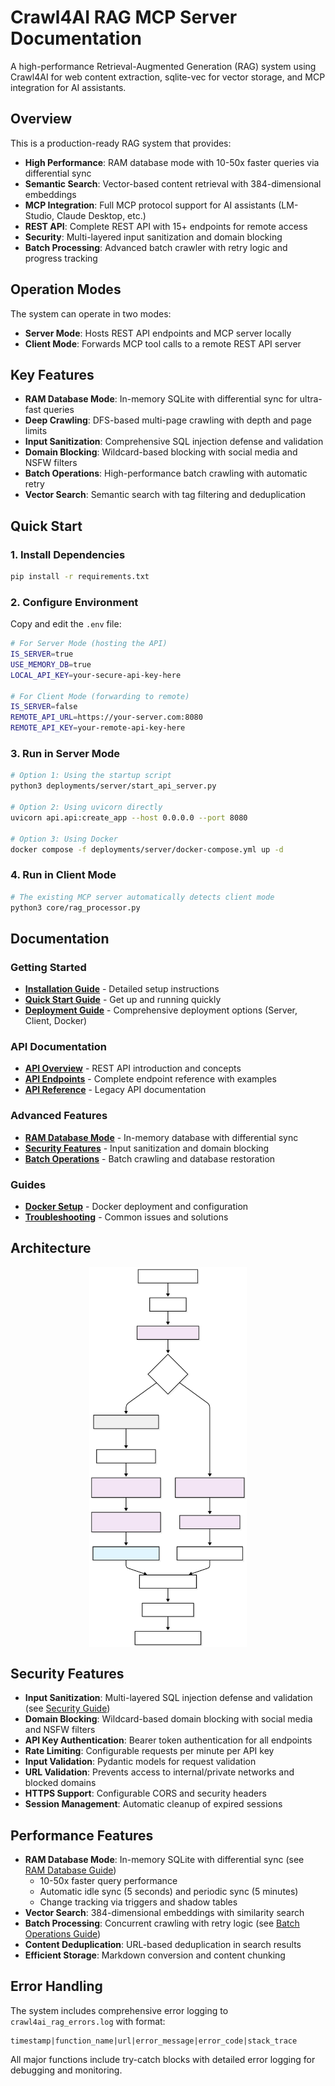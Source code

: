 # Crawl4AI RAG MCP Server Documentation

A high-performance Retrieval-Augmented Generation (RAG) system using Crawl4AI for web content extraction, sqlite-vec for vector storage, and MCP integration for AI assistants.

## Overview

This is a production-ready RAG system that provides:

- **High Performance**: RAM database mode with 10-50x faster queries via differential sync
- **Semantic Search**: Vector-based content retrieval with 384-dimensional embeddings
- **MCP Integration**: Full MCP protocol support for AI assistants (LM-Studio, Claude Desktop, etc.)
- **REST API**: Complete REST API with 15+ endpoints for remote access
- **Security**: Multi-layered input sanitization and domain blocking
- **Batch Processing**: Advanced batch crawler with retry logic and progress tracking

## Operation Modes

The system can operate in two modes:

- **Server Mode**: Hosts REST API endpoints and MCP server locally
- **Client Mode**: Forwards MCP tool calls to a remote REST API server

## Key Features

- **RAM Database Mode**: In-memory SQLite with differential sync for ultra-fast queries
- **Deep Crawling**: DFS-based multi-page crawling with depth and page limits
- **Input Sanitization**: Comprehensive SQL injection defense and validation
- **Domain Blocking**: Wildcard-based blocking with social media and NSFW filters
- **Batch Operations**: High-performance batch crawling with automatic retry
- **Vector Search**: Semantic search with tag filtering and deduplication

## Quick Start

### 1. Install Dependencies

```bash
pip install -r requirements.txt
```

### 2. Configure Environment

Copy and edit the `.env` file:

```bash
# For Server Mode (hosting the API)
IS_SERVER=true
USE_MEMORY_DB=true
LOCAL_API_KEY=your-secure-api-key-here

# For Client Mode (forwarding to remote)
IS_SERVER=false
REMOTE_API_URL=https://your-server.com:8080
REMOTE_API_KEY=your-remote-api-key-here
```

### 3. Run in Server Mode

```bash
# Option 1: Using the startup script
python3 deployments/server/start_api_server.py

# Option 2: Using uvicorn directly
uvicorn api.api:create_app --host 0.0.0.0 --port 8080

# Option 3: Using Docker
docker compose -f deployments/server/docker-compose.yml up -d
```

### 4. Run in Client Mode

```bash
# The existing MCP server automatically detects client mode
python3 core/rag_processor.py
```

## Documentation

### Getting Started
- **[Installation Guide](README.md)** - Detailed setup instructions
- **[Quick Start Guide](guides/quick-start.md)** - Get up and running quickly
- **[Deployment Guide](deployments.md)** - Comprehensive deployment options (Server, Client, Docker)

### API Documentation
- **[API Overview](api/index.md)** - REST API introduction and concepts
- **[API Endpoints](api/endpoints.md)** - Complete endpoint reference with examples
- **[API Reference](API_README.md)** - Legacy API documentation

### Advanced Features
- **[RAM Database Mode](advanced/ram-database.md)** - In-memory database with differential sync
- **[Security Features](advanced/security.md)** - Input sanitization and domain blocking
- **[Batch Operations](advanced/batch-operations.md)** - Batch crawling and database restoration

### Guides
- **[Docker Setup](docker/)** - Docker deployment and configuration
- **[Troubleshooting](guides/troubleshooting.md)** - Common issues and solutions

## Architecture
<img src="Diagram.svg" alt="Architecture Diagram" style="width: 50%; height: auto; display: block; margin: 0 auto;">

## Security Features

- **Input Sanitization**: Multi-layered SQL injection defense and validation (see [Security Guide](advanced/security.md))
- **Domain Blocking**: Wildcard-based domain blocking with social media and NSFW filters
- **API Key Authentication**: Bearer token authentication for all endpoints
- **Rate Limiting**: Configurable requests per minute per API key
- **Input Validation**: Pydantic models for request validation
- **URL Validation**: Prevents access to internal/private networks and blocked domains
- **HTTPS Support**: Configurable CORS and security headers
- **Session Management**: Automatic cleanup of expired sessions

## Performance Features

- **RAM Database Mode**: In-memory SQLite with differential sync (see [RAM Database Guide](advanced/ram-database.md))
  - 10-50x faster query performance
  - Automatic idle sync (5 seconds) and periodic sync (5 minutes)
  - Change tracking via triggers and shadow tables
- **Vector Search**: 384-dimensional embeddings with similarity search
- **Batch Processing**: Concurrent crawling with retry logic (see [Batch Operations Guide](advanced/batch-operations.md))
- **Content Deduplication**: URL-based deduplication in search results
- **Efficient Storage**: Markdown conversion and content chunking

## Error Handling

The system includes comprehensive error logging to `crawl4ai_rag_errors.log` with format:

```
timestamp|function_name|url|error_message|error_code|stack_trace
```

All major functions include try-catch blocks with detailed error logging for debugging and monitoring.

